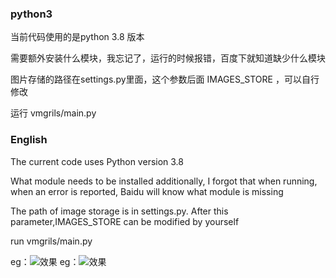 ### python3

当前代码使用的是python 3.8 版本

需要额外安装什么模块，我忘记了，运行的时候报错，百度下就知道缺少什么模块

图片存储的路径在settings.py里面，这个参数后面 IMAGES_STORE ，可以自行修改

运行 vmgrils/main.py

### English
The current code uses Python version 3.8

What module needs to be installed additionally, I forgot that when running, when an error is reported, Baidu will know what module is missing

The path of image storage is in settings.py. After this parameter,IMAGES_STORE can be modified by yourself

run vmgrils/main.py

eg：![效果](https://github.com/director0913/plmm-python-spider/vmgirls/1.jpg)
eg：![效果](https://github.com/director0913/plmm-python-spider/vmgirls/2.jpg)